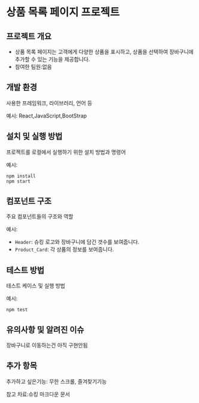 # 상품 목록 페이지 프로젝트

## 프로젝트 개요

- 상품 목록 페이지는 고객에게 다양한 상품을 표시하고, 상품을 선택하여 장바구니에 추가할 수 있는 기능을 제공합니다.
- 참여한 팀원:없음


## 개발 환경

사용한 프레임워크, 라이브러리, 언어 등

예시: React,JavaScript,BootStrap

## 설치 및 실행 방법

프로젝트를 로컬에서 실행하기 위한 설치 방법과 명령어

예시:
```
npm install
npm start
```

## 컴포넌트 구조

주요 컴포넌트들의 구조와 역할

예시:

- `Header`: 슈킹 로고와 장바구니에 담긴 갯수를 보여줍니다.
- `Product_Card`: 각 상품의 정보를 보여줍니다.

## 테스트 방법

테스트 케이스 및 실행 방법

예시:
```
npm test
```

## 유의사항 및 알려진 이슈

장바구니로 이동하는건 아직 구현안됨

## 추가 항목

추가하고 싶은기능: 무한 스크롤, 즐겨찾기기능

참고 차료:슈킹 마크다운 문서
